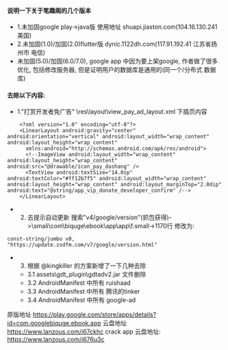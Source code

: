#### 说明一下关于笔趣阁的几个版本
+ 1.未加固google play->java版 使用地址 shuapi.jiaston.com(104.16.130.241 美国)
+ 2.未加固(1.0)/加固(2.0)flutter版 dynic.1122dh.com(117.91.192.41 江苏省扬州市 电信)
+ 未加固(5.0)/加固(6.0/7.0), google app 中因为要上架google, 作者做了很多优化, 包括修改服务器, 但是证明用户的数据库是通用的(同一个/分布式 数据库)
#### 去除以下内容:

+ 1."打赏开发者免广告" 
 \res\layout\view_pay_ad_layout.xml 下插页内容
```
    <?xml version="1.0" encoding="utf-8"?>
    <LinearLayout android:gravity="center" android:orientation="vertical" android:layout_width="wrap_content" android:layout_height="wrap_content"
      xmlns:android="http://schemas.android.com/apk/res/android">
      <!--ImageView android:layout_width="wrap_content" android:layout_height="wrap_content" android:src="@drawable/icon_pay_dashang" />
      <TextView android:textSize="14.0sp" android:textColor="#ff12b7f5" android:layout_width="wrap_content" android:layout_height="wrap_content" android:layout_marginTop="2.0dip" android:text="@string/app_vip_donate_developer_confirm" /-->
    </LinearLayout>
``` 
+ 2. 去提示自动更新
搜索"v4/google/version"(抓包获得)->\smali\com\biquge\ebook\app\app\f.small->1170行
修改为:
```
const-string/jumbo v0, "https://update.zsdfm.com/v7/google/version.html"
```
+ 3. 根据 @kingkiller 的方案新增了一下几种去除
	+ 3.1 assets\gdt_plugin\gdtadv2.jar 文件删除
	+ 3.2 AndroidManifest 中所有 ruishaad
	+ 3.3 AndroidManifest 中所有 腾讯的tinker
	+ 3.4 AndroidManifest 中所有 google-ad



原版地址
https://play.google.com/store/apps/details?id=com.googlebiquge.ebook.app
云盘地址
https://www.lanzous.com/i67ckhc
crack app 云盘地址:
https://www.lanzous.com/i676u3c
